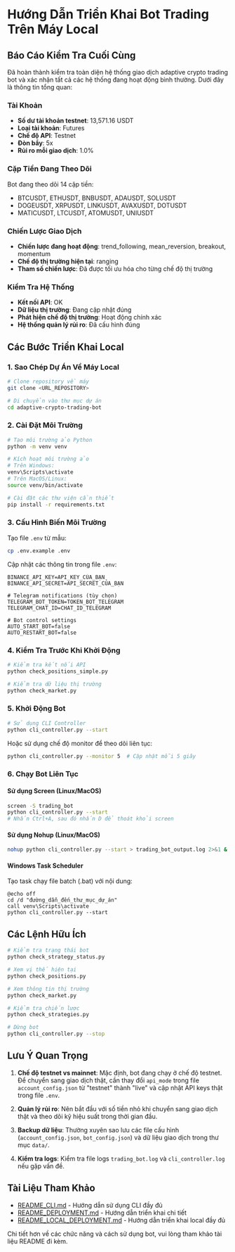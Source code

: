 # Hướng Dẫn Triển Khai Bot Trading Trên Máy Local

## Báo Cáo Kiểm Tra Cuối Cùng

Đã hoàn thành kiểm tra toàn diện hệ thống giao dịch adaptive crypto trading bot và xác nhận tất cả các hệ thống đang hoạt động bình thường. Dưới đây là thông tin tổng quan:

### Tài Khoản
- **Số dư tài khoản testnet**: 13,571.16 USDT
- **Loại tài khoản**: Futures
- **Chế độ API**: Testnet
- **Đòn bẩy**: 5x
- **Rủi ro mỗi giao dịch**: 1.0%

### Cặp Tiền Đang Theo Dõi
Bot đang theo dõi 14 cặp tiền:
- BTCUSDT, ETHUSDT, BNBUSDT, ADAUSDT, SOLUSDT
- DOGEUSDT, XRPUSDT, LINKUSDT, AVAXUSDT, DOTUSDT
- MATICUSDT, LTCUSDT, ATOMUSDT, UNIUSDT

### Chiến Lược Giao Dịch
- **Chiến lược đang hoạt động**: trend_following, mean_reversion, breakout, momentum
- **Chế độ thị trường hiện tại**: ranging
- **Tham số chiến lược**: Đã được tối ưu hóa cho từng chế độ thị trường

### Kiểm Tra Hệ Thống
- **Kết nối API**: OK
- **Dữ liệu thị trường**: Đang cập nhật đúng
- **Phát hiện chế độ thị trường**: Hoạt động chính xác
- **Hệ thống quản lý rủi ro**: Đã cấu hình đúng

## Các Bước Triển Khai Local

### 1. Sao Chép Dự Án Về Máy Local

```bash
# Clone repository về máy
git clone <URL_REPOSITORY>

# Di chuyển vào thư mục dự án
cd adaptive-crypto-trading-bot
```

### 2. Cài Đặt Môi Trường

```bash
# Tạo môi trường ảo Python
python -m venv venv

# Kích hoạt môi trường ảo
# Trên Windows:
venv\Scripts\activate
# Trên MacOS/Linux:
source venv/bin/activate

# Cài đặt các thư viện cần thiết
pip install -r requirements.txt
```

### 3. Cấu Hình Biến Môi Trường

Tạo file `.env` từ mẫu:

```bash
cp .env.example .env
```

Cập nhật các thông tin trong file `.env`:
```
BINANCE_API_KEY=API_KEY_CỦA_BẠN
BINANCE_API_SECRET=API_SECRET_CỦA_BẠN

# Telegram notifications (tùy chọn)
TELEGRAM_BOT_TOKEN=TOKEN_BOT_TELEGRAM
TELEGRAM_CHAT_ID=CHAT_ID_TELEGRAM

# Bot control settings
AUTO_START_BOT=false
AUTO_RESTART_BOT=false
```

### 4. Kiểm Tra Trước Khi Khởi Động

```bash
# Kiểm tra kết nối API
python check_positions_simple.py

# Kiểm tra dữ liệu thị trường
python check_market.py
```

### 5. Khởi Động Bot

```bash
# Sử dụng CLI Controller
python cli_controller.py --start
```

Hoặc sử dụng chế độ monitor để theo dõi liên tục:
```bash
python cli_controller.py --monitor 5  # Cập nhật mỗi 5 giây
```

### 6. Chạy Bot Liên Tục

#### Sử dụng Screen (Linux/MacOS)
```bash
screen -S trading_bot
python cli_controller.py --start
# Nhấn Ctrl+A, sau đó nhấn D để thoát khỏi screen
```

#### Sử dụng Nohup (Linux/MacOS)
```bash
nohup python cli_controller.py --start > trading_bot_output.log 2>&1 &
```

#### Windows Task Scheduler
Tạo task chạy file batch (.bat) với nội dung:
```
@echo off
cd /d "đường_dẫn_đến_thư_mục_dự_án"
call venv\Scripts\activate
python cli_controller.py --start
```

## Các Lệnh Hữu Ích

```bash
# Kiểm tra trạng thái bot
python check_strategy_status.py

# Xem vị thế hiện tại
python check_positions.py

# Xem thông tin thị trường
python check_market.py

# Kiểm tra chiến lược
python check_strategies.py

# Dừng bot
python cli_controller.py --stop
```

## Lưu Ý Quan Trọng

1. **Chế độ testnet vs mainnet**: Mặc định, bot đang chạy ở chế độ testnet. Để chuyển sang giao dịch thật, cần thay đổi `api_mode` trong file `account_config.json` từ "testnet" thành "live" và cập nhật API keys thật trong file `.env`.

2. **Quản lý rủi ro**: Nên bắt đầu với số tiền nhỏ khi chuyển sang giao dịch thật và theo dõi kỹ hiệu suất trong thời gian đầu.

3. **Backup dữ liệu**: Thường xuyên sao lưu các file cấu hình (`account_config.json`, `bot_config.json`) và dữ liệu giao dịch trong thư mục `data/`.

4. **Kiểm tra logs**: Kiểm tra file logs `trading_bot.log` và `cli_controller.log` nếu gặp vấn đề.

## Tài Liệu Tham Khảo

- [README_CLI.md](README_CLI.md) - Hướng dẫn sử dụng CLI đầy đủ
- [README_DEPLOYMENT.md](README_DEPLOYMENT.md) - Hướng dẫn triển khai chi tiết
- [README_LOCAL_DEPLOYMENT.md](README_LOCAL_DEPLOYMENT.md) - Hướng dẫn triển khai local đầy đủ

Chi tiết hơn về các chức năng và cách sử dụng bot, vui lòng tham khảo tài liệu README đi kèm.